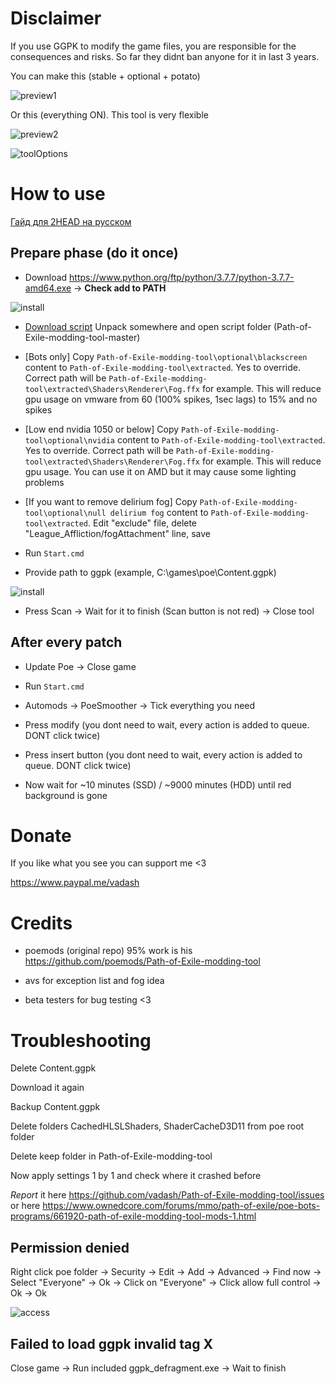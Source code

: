 # Disclaimer

If you use GGPK to modify the game files, you are responsible for the consequences and risks. So far they didnt ban anyone for it in last 3 years.

You can make this (stable + optional + potato)

![preview1](https://i.imgur.com/dbS7kl9.jpg)

Or this (everything ON). This tool is very flexible

![preview2](https://i.imgur.com/zNu2tDp.png)

![toolOptions](https://i.imgur.com/mcv4kE3.png)

# How to use

[Гайд для 2HEAD на русском](https://youtu.be/JfGD9HfGwp4)

## Prepare phase (do it once)

* Download https://www.python.org/ftp/python/3.7.7/python-3.7.7-amd64.exe -> **Check add to PATH**

![install](https://i.imgur.com/WGL3CSw.png)

* [Download script](https://github.com/vadash/Path-of-Exile-modding-tool/archive/master.zip) Unpack somewhere and open script folder (Path-of-Exile-modding-tool-master)

* [Bots only] Copy `Path-of-Exile-modding-tool\optional\blackscreen` content to `Path-of-Exile-modding-tool\extracted`. Yes to override. Correct path will be `Path-of-Exile-modding-tool\extracted\Shaders\Renderer\Fog.ffx` for example. This will reduce gpu usage on vmware from 60 (100% spikes, 1sec lags) to 15% and no spikes 

* [Low end nvidia 1050 or below] Copy `Path-of-Exile-modding-tool\optional\nvidia` content to `Path-of-Exile-modding-tool\extracted`. Yes to override. Correct path will be `Path-of-Exile-modding-tool\extracted\Shaders\Renderer\Fog.ffx` for example. This will reduce gpu usage. You can use it on AMD but it may cause some lighting problems

* [If you want to remove delirium fog] Copy `Path-of-Exile-modding-tool\optional\null delirium fog` content to `Path-of-Exile-modding-tool\extracted`. Edit "exclude" file, delete "League_Affliction/fogAttachment" line, save

* Run `Start.cmd` 

* Provide path to ggpk (example, C:\games\poe\Content.ggpk)

![install](https://i.imgur.com/QFt4iM1.png)

* Press Scan -> Wait for it to finish (Scan button is not red) -> Close tool

## After every patch

* Update Poe -> Close game

* Run `Start.cmd` 

* Automods -> PoeSmoother -> Tick everything you need

* Press modify (you dont need to wait, every action is added to queue. DONT click twice)

* Press insert button (you dont need to wait, every action is added to queue. DONT click twice)

* Now wait for ~10 minutes (SSD) / ~9000 minutes (HDD) until red background is gone

# Donate

If you like what you see you can support me <3

https://www.paypal.me/vadash

# Credits

* poemods (original repo) 95% work is his
https://github.com/poemods/Path-of-Exile-modding-tool

* avs for exception list and fog idea

* beta testers for bug testing <3

# Troubleshooting

Delete Content.ggpk

Download it again

Backup Content.ggpk

Delete folders CachedHLSLShaders, ShaderCacheD3D11 from poe root folder

Delete keep folder in Path-of-Exile-modding-tool

Now apply settings 1 by 1 and check where it crashed before

*Report* it here https://github.com/vadash/Path-of-Exile-modding-tool/issues or here https://www.ownedcore.com/forums/mmo/path-of-exile/poe-bots-programs/661920-path-of-exile-modding-tool-mods-1.html

## Permission denied

Right click poe folder -> Security -> Edit -> Add -> Advanced -> Find now -> Select "Everyone" -> Ok -> Click on "Everyone" -> Click allow full control -> Ok -> Ok

![access](https://i.imgur.com/nkdVySn.png)

## Failed to load ggpk invalid tag X

Close game -> Run included ggpk_defragment.exe -> Wait to finish
